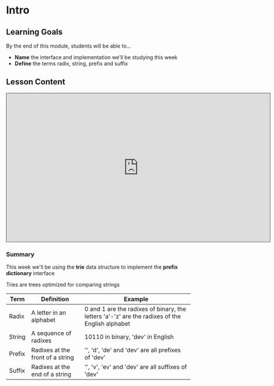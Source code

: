 # Intro

## Learning Goals

By the end of this module, students will be able to...

- **Name** the interface and implementation we'll be studying this week
- **Define** the terms radix, string, prefix and suffix

## Lesson Content

<iframe src="https://adaacademy.hosted.panopto.com/Panopto/Pages/Embed.aspx?id=e043d126-4eae-486e-a0cf-abcf012d3562&autoplay=false&offerviewer=true&showtitle=true&showbrand=false&start=0&interactivity=all" width=720 height=405 style="border: 1px solid #464646;" allowfullscreen allow="autoplay"></iframe>

### Summary

This week we'll be using the **trie** data structure to implement the **prefix dictionary** interface

Tries are trees optimized for comparing strings

| Term   | Definition                       | Example                                                                                        |
| ------ | -------------------------------- | ---------------------------------------------------------------------------------------------- |
| Radix  | A letter in an alphabet          | 0 and 1 are the radixes of binary, the letters 'a'-'z' are the radixes of the English alphabet |
| String | A sequence of radixes            | 10110 in binary, 'dev' in English                                                              |
| Prefix | Radixes at the front of a string | '', 'd', 'de' and 'dev' are all prefixes of 'dev'                                              |
| Suffix | Radixes at the end of a string   | '', 'v', 'ev' and 'dev' are all suffixes of 'dev'                                              |